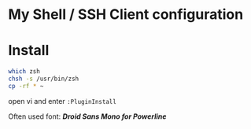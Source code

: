 My Shell / SSH Client configuration
===

# Install

```sh
which zsh
chsh -s /usr/bin/zsh
cp -rf * ~
```

open vi and enter ```:PluginInstall```

Often used font: ***Droid Sans Mono for Powerline***

